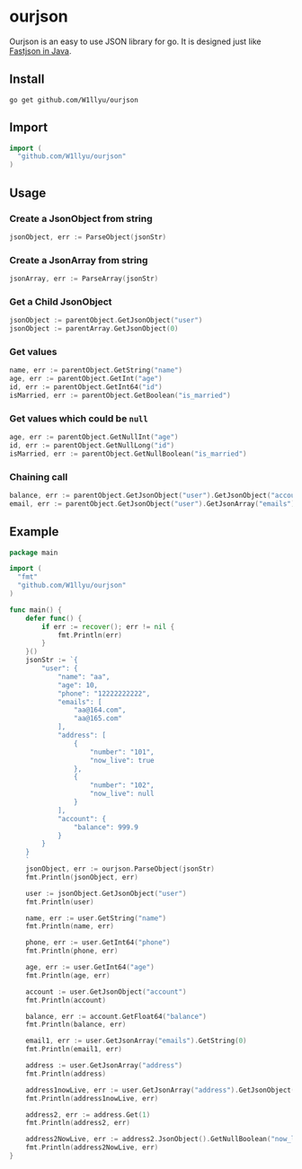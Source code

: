 # ourjson

Ourjson is an easy to use JSON library for go. It is designed just like [Fastjson in Java](https://github.com/alibaba/fastjson).

## Install

```shell
go get github.com/W1llyu/ourjson
```

## Import

```go
import (
  "github.com/W1llyu/ourjson"
)
```

## Usage

### Create a JsonObject from string

```go
jsonObject, err := ParseObject(jsonStr)
```

### Create a JsonArray from string

```go
jsonArray, err := ParseArray(jsonStr)
```

### Get a Child JsonObject

```go
jsonObject := parentObject.GetJsonObject("user")
jsonObject := parentArray.GetJsonObject(0)
```

### Get values

```go
name, err := parentObject.GetString("name")
age, err := parentObject.GetInt("age")
id, err := parentObject.GetInt64("id")
isMarried, err := parentObject.GetBoolean("is_married")
```

### Get values which could be `null`

```go
age, err := parentObject.GetNullInt("age")
id, err := parentObject.GetNullLong("id")
isMarried, err := parentObject.GetNullBoolean("is_married")
```

### Chaining call

```go
balance, err := parentObject.GetJsonObject("user").GetJsonObject("account").GetFloat("balance")
email, err := parentObject.GetJsonObject("user").GetJsonArray("emails").GetString(0)
```


## Example


```go
package main

import (
  "fmt"
  "github.com/W1llyu/ourjson"
)

func main() {
	defer func() {
		if err := recover(); err != nil {
			fmt.Println(err)
		}
	}()
	jsonStr := `{
		"user": {
			"name": "aa",
			"age": 10,
			"phone": "12222222222",
			"emails": [
				"aa@164.com",
				"aa@165.com"
			],
			"address": [
				{
					"number": "101",
					"now_live": true
				},
				{
					"number": "102",
					"now_live": null
				}
			],
			"account": {
				"balance": 999.9
			}
		}
	}
	`
	jsonObject, err := ourjson.ParseObject(jsonStr)
	fmt.Println(jsonObject, err)

	user := jsonObject.GetJsonObject("user")
	fmt.Println(user)

	name, err := user.GetString("name")
	fmt.Println(name, err)

	phone, err := user.GetInt64("phone")
	fmt.Println(phone, err)

	age, err := user.GetInt64("age")
	fmt.Println(age, err)

	account := user.GetJsonObject("account")
	fmt.Println(account)

	balance, err := account.GetFloat64("balance")
	fmt.Println(balance, err)

	email1, err := user.GetJsonArray("emails").GetString(0)
	fmt.Println(email1, err)

	address := user.GetJsonArray("address")
	fmt.Println(address)

	address1nowLive, err := user.GetJsonArray("address").GetJsonObject(0).GetBoolean("now_live")
	fmt.Println(address1nowLive, err)

	address2, err := address.Get(1)
	fmt.Println(address2, err)

	address2NowLive, err := address2.JsonObject().GetNullBoolean("now_live")
	fmt.Println(address2NowLive, err)
}

```
